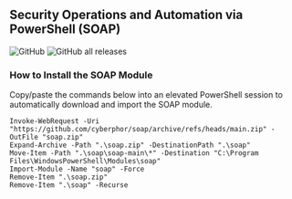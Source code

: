 ## Security Operations and Automation via PowerShell (SOAP)
![GitHub](https://img.shields.io/github/license/cyberphor/soap) ![GitHub all releases](https://img.shields.io/github/downloads/cyberphor/soap/total)

### How to Install the SOAP Module
Copy/paste the commands below into an elevated PowerShell session to automatically download and import the SOAP module.
```pwsh
Invoke-WebRequest -Uri "https://github.com/cyberphor/soap/archive/refs/heads/main.zip" -OutFile "soap.zip"
Expand-Archive -Path ".\soap.zip" -DestinationPath ".\soap"
Move-Item -Path ".\soap\soap-main\*" -Destination "C:\Program Files\WindowsPowerShell\Modules\soap"
Import-Module -Name "soap" -Force
Remove-Item ".\soap.zip"
Remove-Item ".\soap" -Recurse
```
